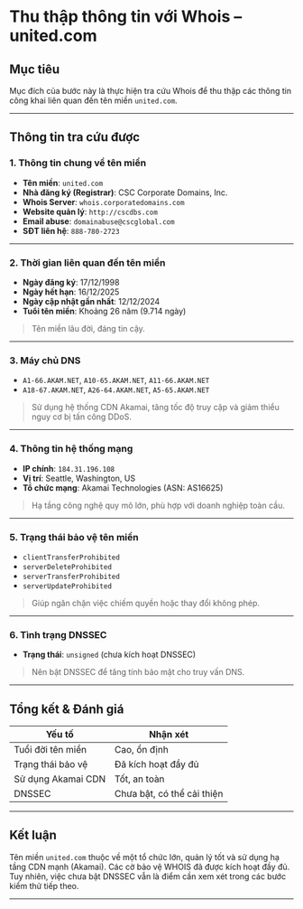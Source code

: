
# Thu thập thông tin với Whois – united.com

## Mục tiêu
Mục đích của bước này là thực hiện tra cứu Whois để thu thập các thông tin công khai liên quan đến tên miền `united.com`.

---

## Thông tin tra cứu được

### 1. Thông tin chung về tên miền
- **Tên miền**: `united.com`
- **Nhà đăng ký (Registrar)**: CSC Corporate Domains, Inc.
- **Whois Server**: `whois.corporatedomains.com`
- **Website quản lý**: `http://cscdbs.com`
- **Email abuse**: `domainabuse@cscglobal.com`
- **SĐT liên hệ**: `888-780-2723`

---

### 2. Thời gian liên quan đến tên miền
- **Ngày đăng ký**: 17/12/1998
- **Ngày hết hạn**: 16/12/2025
- **Ngày cập nhật gần nhất**: 12/12/2024
- **Tuổi tên miền**: Khoảng 26 năm (9.714 ngày)

> Tên miền lâu đời, đáng tin cậy.

---

### 3. Máy chủ DNS
- `A1-66.AKAM.NET`, `A10-65.AKAM.NET`, `A11-66.AKAM.NET`
- `A18-67.AKAM.NET`, `A26-64.AKAM.NET`, `A5-65.AKAM.NET`

> Sử dụng hệ thống CDN Akamai, tăng tốc độ truy cập và giảm thiểu nguy cơ bị tấn công DDoS.

---

### 4. Thông tin hệ thống mạng
- **IP chính**: `184.31.196.108`
- **Vị trí**: Seattle, Washington, US
- **Tổ chức mạng**: Akamai Technologies (ASN: AS16625)

> Hạ tầng công nghệ quy mô lớn, phù hợp với doanh nghiệp toàn cầu.

---

### 5. Trạng thái bảo vệ tên miền
- `clientTransferProhibited`
- `serverDeleteProhibited`
- `serverTransferProhibited`
- `serverUpdateProhibited`

> Giúp ngăn chặn việc chiếm quyền hoặc thay đổi không phép.

---

### 6. Tình trạng DNSSEC
- **Trạng thái**: `unsigned` (chưa kích hoạt DNSSEC)

> Nên bật DNSSEC để tăng tính bảo mật cho truy vấn DNS.

---

## Tổng kết & Đánh giá

| Yếu tố                 | Nhận xét             |
|------------------------|----------------------|
| Tuổi đời tên miền      | Cao, ổn định         |
| Trạng thái bảo vệ      | Đã kích hoạt đầy đủ  |
| Sử dụng Akamai CDN     | Tốt, an toàn         |
| DNSSEC                 | Chưa bật, có thể cải thiện |

---


## Kết luận
Tên miền `united.com` thuộc về một tổ chức lớn, quản lý tốt và sử dụng hạ tầng CDN mạnh (Akamai). Các cờ bảo vệ WHOIS đã được kích hoạt đầy đủ. Tuy nhiên, việc chưa bật DNSSEC vẫn là điểm cần xem xét trong các bước kiểm thử tiếp theo.

---
